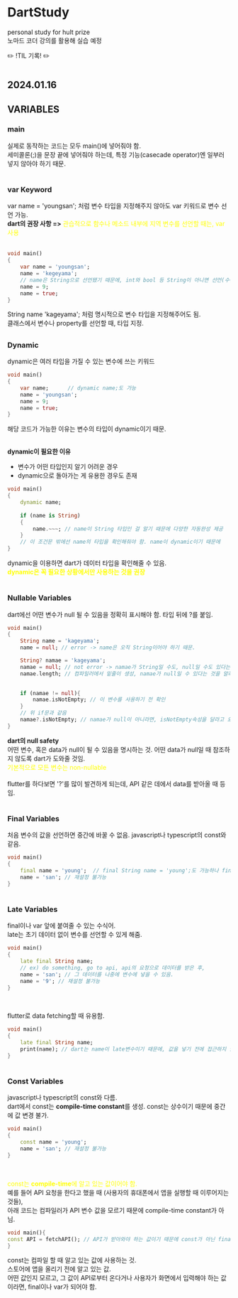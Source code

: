 # DartStudy
personal study for hult prize  
노마드 코더 강의를 활용해 실습 예정

:pencil2: !TIL 기록! :pencil2:  

#
## 2024.01.16
## VARIABLES
### main  
실제로 동작하는 코드는 모두 main()에 넣어줘야 함.  
세미콜론(;)을 문장 끝에 넣어줘야 하는데, 특정 기능(casecade operator)엔 일부러 넣지 않아야 하기 때문.  
#


### var Keyword   
var name = 'youngsan'; 처럼 변수 타입을 지정해주지 않아도 var 키워드로 변수 선언 가능.  
**dart의 권장 사항 =>** <span style="color:yellow">관습적으로 함수나 메소드 내부에 지역 변수를 선언할 때는, var 사용</span>    
<br/>
```dart
void main()
{
    var name = 'youngsan';      
    name = 'kegeyama';  
    // name은 String으로 선언됐기 때문에, int와 bool 등 String이 아니면 선언(수정) 불가
    name = 9; 
    name = true;
}
```
String name 'kageyama'; 처럼 명시적으로 변수 타입을 지정해주어도 됨.  
클래스에서 변수나 property를 선언할 때, 타입 지정.
##


### Dynamic
dynamic은 여러 타입을 가질 수 있는 변수에 쓰는 키워드  
```dart
void main()
{
    var name;      // dynamic name;도 가능
    name = 'youngsan';
    name = 9;
    name = true;
}
```
해당 코드가 가능한 이유는 변수의 타입이 dynamic이기 때문.   
<br/>

   **dynamic이 필요한 이유**  
   - 변수가 어떤 타입인지 알기 어려운 경우
   - dynamic으로 돌아가는 게 유용한 경우도 존재  
  
```dart
void main()
{
    dynamic name;
   
    if (name is String) 
    {
        name.~~~; // name이 String 타입인 걸 알기 때문에 다양한 자동완성 제공
    }
    // 이 조건문 밖에선 name의 타입을 확인해줘야 함. name이 dynamic이기 때문에 
}
```
dynamic을 이용하면 dart가 데이터 타입을 확인해줄 수 있음.   
<span style="color:yellow">**dynamic은 꼭 필요한 상황에서만 사용하는 것을 권장**</span>
#

### Nullable Variables
dart에선 어떤 변수가 null 될 수 있음을 정확히 표시해야 함. 타입 뒤에 ?를 붙임.
```dart
void main()
{
    String name = 'kageyama';
    name = null; // error -> name은 오직 String이어야 하기 때문.

    String? namae = 'kageyama';
    namae = null; // not error -> namae가 String일 수도, null일 수도 있다는 걸 dart가 앎.
    namae.length; // 컴파일러에서 밑줄이 생성, namae가 null일 수 있다는 것을 알려줌.
    

    if (namae != null){ 
        namae.isNotEmpty; // 이 변수를 사용하기 전 확인
    }
    // 위 if문과 같음
    namae?.isNotEmpty; // namae가 null이 아니라면, isNotEmpty속성을 달라고 요청
}
```
**dart의 null safety**  
어떤 변수, 혹은 data가 null이 될 수 있음을 명시하는 것. 어떤 data가 null일 때 참조하지 않도록 dart가 도와줄 것임.   
<span style="color:yellow"> 기본적으로 모든 변수는 non-nullable </span>  
<br/>
flutter를 하다보면 '?'를 많이 발견하게 되는데, API 같은 데에서 data를 받아올 때 등임.   
#

### Final Variables
처음 변수의 값을 선언하면 중간에 바꿀 수 없음. javascript나 typescript의 const와 같음.
```dart
void main()
{
    final name = 'young';  // final String name = 'young';도 가능하나 final만 써도 무방
    name = 'san'; // 재설정 불가능
}
```

#

### Late Variables
final이나 var 앞에 붙여줄 수 있는 수식어.   
late는 초기 데이터 없이 변수를 선언할 수 있게 해줌.
```dart
void main()
{
    late final String name;
    // ex) do something, go to api, api의 요청으로 데이터를 받은 후, 
    name = 'san'; // 그 데이터를 나중에 변수에 넣을 수 있음.
    name = '9'; // 재설정 불가능
}
```
<br/>

flutter로 data fetching할 때 유용함.
```dart
void main()
{
    late final String name;
    print(name); // dart는 name이 late변수이기 때문에, 값을 넣기 전에 접근하지 말아야 한다는 걸 알려줌. like null safety
}
```
#

### Const Variables
javascript나 typescript의 const와 다름.  
dart에서 const는 **compile-time constant**를 생성. const는 상수이기 때문에 중간에 값 변경 불가.
```dart
void main()
{
    const name = 'young'; 
    name = 'san'; // 재설정 불가능
}
```
<br/>

<span style="color:yellow"> const는 **compile-time**에 알고 있는 값이어야 함.</span>   
예를 들어 API 요청을 한다고 했을 때 (사용자의 휴대폰에서 앱을 실행할 때 이루어지는 것들),  
아래 코드는 컴파일러가 API 변수 값을 모르기 때문에 compile-time constant가 아님.
```dart
void main(){
const API = fetchAPI(); // API가 받아와야 하는 값이기 때문에 const가 아닌 final이나 var이 맞음.
}
```
const는 컴파일 할 때 알고 있는 값에 사용하는 것.  
스토어에 앱을 올리기 전에 알고 있는 값.  
어떤 값인지 모르고, 그 값이 API로부터 온다거나 사용자가 화면에서 입력해야 하는 값이라면, final이나 var가 되어야 함.